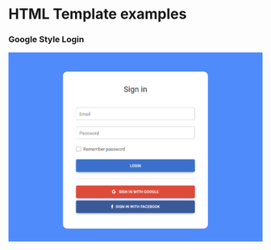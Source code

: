 # HTML Template examples


### Google Style Login
![alt text](https://github.com/RicardoRibeirorr/html-template-snippets/blob/main/login-google/live-example.png)
